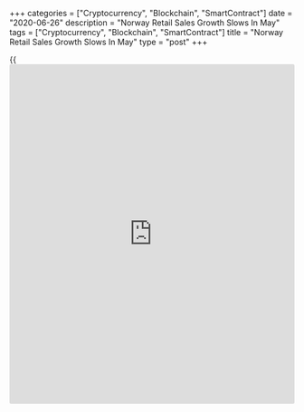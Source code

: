 +++
categories = ["Cryptocurrency", "Blockchain", "SmartContract"]
date = "2020-06-26"
description = "Norway Retail Sales Growth Slows In May"
tags = ["Cryptocurrency", "Blockchain", "SmartContract"]
title = "Norway Retail Sales Growth Slows In May"
type = "post"
+++

{{<iframe id="large-banner" src="https://www.bounty.group/#slide=23.0" width="100%" height="600" scrolling="no" style="border: 0px solid rgb(216, 221, 230); border-radius: 3px;">}}

Norway's retail sales grew at a softer pace in May, figures from
Statistics Norway showed on Friday.

Retail sales rose 2.8 percent month-on-month in May, following a 4.8
percent increase in April. Sales increased for the second straight
month.

Sales of other goods gained 20.9 percent monthly in May and cultural and
recreation goods grew 16.5 percent. Sales of automotive fuels increased
7.9 percent.

Excluding motor vehicles and gas stations, retail sales rose 2.4 percent
monthly in May, following a 5.6 percent increase in the preceding month.

On a year-on-year basis, retail sales increased 7.8 percent in May,
following a 3.6 percent rise in the prior month.

For comments and feedback [contact](https://www.playgroundfx.com/contact/): editorial@rtt[news](https://www.letsplayfx.com/blog/forex-news-website/).com

[Economic News][1]

 **What parts of the world are seeing the best (and worst) economic
performances lately? Click[here][2] to check out our [Econ Scorecard][2]
and find out! See up-to-the-moment [ranking](https://www.playgroundfx.com/blog/crypto-exchange-ranking/)s for the best and worst
performers in [GDP][3], [unemployment rate][4], [inflation][5] and much
more.**

   1. www.rtt[news](https://www.letsplayfx.com/blog/forex-news-website/).com/Content/EconomicNews.aspx
   2. www.rtt[news](https://www.letsplayfx.com/blog/forex-news-website/).com/economic-scorecard/world-rank/unemployment-rate/highest-performance.aspx
   3. www.rtt[news](https://www.letsplayfx.com/blog/forex-news-website/).com/economic-scorecard/world-rank/GDP/highest-performance.aspx
   4. www.rtt[news](https://www.letsplayfx.com/blog/forex-news-website/).com/economic-scorecard/world-rank/unemployment-rate/lowest-performance.aspx
   5. www.rtt[news](https://www.letsplayfx.com/blog/forex-news-website/).com/economic-scorecard/world-rank/CPI/highest-performance.aspx